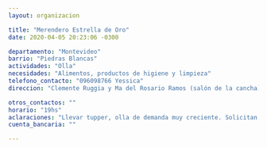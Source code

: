 ```yaml
---
layout: organizacion

title: "Merendero Estrella de Oro"
date: 2020-04-05 20:23:06 -0300

departamento: "Montevideo"
barrio: "Piedras Blancas"
actividades: "Olla"
necesidades: "Alimentos, productos de higiene y limpieza"
telefono_contacto: "096098766 Yessica"
direccion: "Clemente Ruggia y Ma del Rosario Ramos (salón de la cancha)"

otros_contactos: ""
horario: "19hs"
aclaraciones: "Llevar tupper, olla de demanda muy creciente. Solicitan guantes y tapabocas para las personas voluntarias"
cuenta_bancaria: ""

---
```

